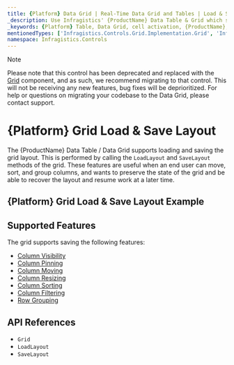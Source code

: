 ```yaml
---
title: {Platform} Data Grid | Real-Time Data Grid and Tables | Load & Save | Infragistics
_description: Use Infragistics' {ProductName} Data Table & Grid which supports loading and saving the layout the user makes.
_keywords: {Platform} Table, Data Grid, cell activation, {ProductName}, Infragistics
mentionedTypes: ['Infragistics.Controls.Grid.Implementation.Grid', 'Infragistics.Controls.Grid.Implementation.Column']
namespace: Infragistics.Controls
---
```


<!-- Blazor, WebComponents -->

> [!Note]
Please note that this control has been deprecated and replaced with the [Grid](../data-grid.md) component, and as such, we recommend migrating to that control. This will not be receiving any new features, bug fixes will be deprioritized. For help or questions on migrating your codebase to the Data Grid, please contact support.

<!-- end: Blazor, WebComponents -->

# {Platform} Grid Load & Save Layout

The {ProductName} Data Table / Data Grid supports loading and saving the grid layout. This is performed by calling the `LoadLayout` and `SaveLayout` methods of the grid. These features are useful when an end user can move, sort, and group columns, and wants to preserve the state of the grid and be able to recover the layout and resume work at a later time.

## {Platform} Grid Load & Save Layout Example


<code-view style="height: 600px"
           data-demos-base-url="{environment:dvDemosBaseUrl}"
           iframe-src="{environment:dvDemosBaseUrl}/grids/data-grid-load-save-layout"
           alt="{Platform} Grid Load & Save Layout Example"
           github-src="grids/data-grid/load-save-layout">
</code-view>

<div class="divider--half"></div>

## Supported Features

The grid supports saving the following features:

- [Column Visibility](column-chooser.md)
- [Column Pinning](column-pinning.md)
- [Column Moving](column-moving.md)
- [Column Resizing](column-resizing.md)
- [Column Sorting](column-sorting.md)
- [Column Filtering](column-filtering.md)
- [Row Grouping](row-grouping.md)

## API References

 - `Grid`
 - `LoadLayout`
 - `SaveLayout`